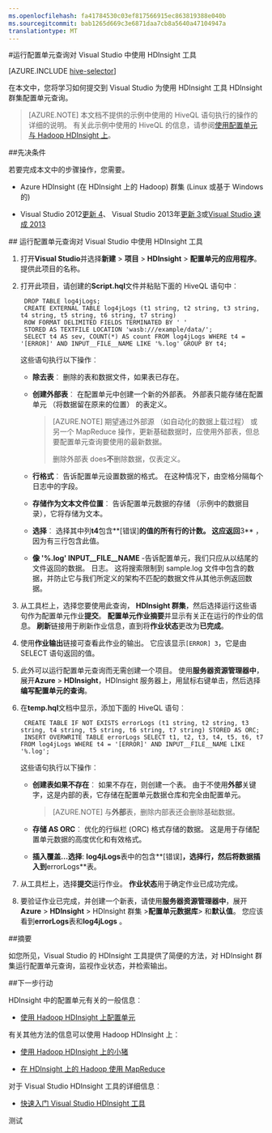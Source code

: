 ```yaml
---
ms.openlocfilehash: fa41784530c03ef817566915ec863819388e040b
ms.sourcegitcommit: bab1265d669c3e6871daa7cb8a5640a47104947a
translationtype: MT
---
```

<properties
   pageTitle="配置 Visual Studio 为单元使用 Hadoop 工具查询 |Microsoft Azure"
   description="了解如何使用 Hadoop 使用 Visual Studio 的 Hadoop 工具 HDInsight 中的配置单元。"
   services="hdinsight"
   documentationCenter=""
   authors="Blackmist"
   manager="paulettm"
   editor="cgronlun"
    tags="azure-portal"/>

<tags
   ms.service="hdinsight"
   ms.devlang="na"
   ms.topic="article"
   ms.tgt_pltfrm="na"
   ms.workload="big-data"
   ms.date="08/28/2015"
   ms.author="larryfr"/>

#运行配置单元查询对 Visual Studio 中使用 HDInsight 工具

[AZURE.INCLUDE [hive-selector](../../includes/hdinsight-selector-use-hive.md)]

在本文中，您将学习如何提交到 Visual Studio 为使用 HDInsight 工具 HDInsight 群集配置单元查询。

> [AZURE.NOTE] 本文档不提供的示例中使用的 HiveQL 语句执行的操作的详细的说明。 有关此示例中使用的 HiveQL 的信息，请参阅[使用配置单元与 Hadoop HDInsight 上](hdinsight-use-hive.md)。

##<a id="prereq"></a>先决条件

若要完成本文中的步骤操作，您需要。

* Azure HDInsight (在 HDInsight 上的 Hadoop) 群集 (Linux 或基于 Windows 的)

* Visual Studio 2012[更新 4](http://www.microsoft.com/download/details.aspx?id=39305)、 Visual Studio 2013年[更新 3](http://go.microsoft.com/fwlink/?LinkId=390465)或[Visual Studio 速成 2013](http://www.microsoft.com/download/details.aspx?id=40769)

##<a id="run"></a> 运行配置单元查询对 Visual Studio 中使用 HDInsight 工具

1. 打开**Visual Studio**并选择**新建** > **项目** > **HDInsight** > **配置单元的应用程序**。 提供此项目的名称。

2. 打开此项目，请创建的**Script.hql**文件并粘贴下面的 HiveQL 语句中︰

        DROP TABLE log4jLogs;
        CREATE EXTERNAL TABLE log4jLogs (t1 string, t2 string, t3 string, t4 string, t5 string, t6 string, t7 string)
        ROW FORMAT DELIMITED FIELDS TERMINATED BY ' '
        STORED AS TEXTFILE LOCATION 'wasb:///example/data/';
        SELECT t4 AS sev, COUNT(*) AS count FROM log4jLogs WHERE t4 = '[ERROR]' AND INPUT__FILE__NAME LIKE '%.log' GROUP BY t4;

    这些语句执行以下操作︰

    * **除去表**︰ 删除的表和数据文件，如果表已存在。
    * **创建外部表**︰ 在配置单元中创建一个新的外部表。 外部表只能存储在配置单元 （将数据留在原来的位置） 的表定义。

        > [AZURE.NOTE] 期望通过外部源 （如自动化的数据上载过程） 或另一个 MapReduce 操作，更新基础数据时，应使用外部表，但总要配置单元查询要使用的最新数据。
        >
        > 删除外部表 does**不**删除数据，仅表定义。

    * **行格式**︰ 告诉配置单元设置数据的格式。 在这种情况下，由空格分隔每个日志中的字段。
    * **存储作为文本文件位置**︰ 告诉配置单元数据的存储 （示例中的数据目录），它将存储为文本。
    * **选择**︰ 选择其中列**t4**包含**[错误]**的值的所有行的计数。 这应返回**3** ，因为有三行包含此值。
    * **像 '%.log' INPUT__FILE__NAME** -告诉配置单元，我们只应从以结尾的文件返回的数据。 日志。 这将搜索限制到 sample.log 文件中包含的数据，并防止它与我们所定义的架构不匹配的数据文件从其他示例返回数据。

3. 从工具栏上，选择您要使用此查询， **HDInsight 群集**，然后选择运行这些语句作为配置单元作业**提交**。 **配置单元作业摘要**并显示有关正在运行的作业的信息。 **刷新**链接用于刷新作业信息，直到将**作业状态**更改为**已完成**。

4. 使用**作业输出**链接可查看此作业的输出。 它应该显示`[ERROR] 3`，它是由 SELECT 语句返回的值。

5. 此外可以运行配置单元查询而无需创建一个项目。 使用**服务器资源管理器中**，展开**Azure** > **HDInsight**，HDInsight 服务器上，用鼠标右键单击，然后选择**编写配置单元的查询**。

6. 在**temp.hql**文档中显示，添加下面的 HiveQL 语句︰

        CREATE TABLE IF NOT EXISTS errorLogs (t1 string, t2 string, t3 string, t4 string, t5 string, t6 string, t7 string) STORED AS ORC;
        INSERT OVERWRITE TABLE errorLogs SELECT t1, t2, t3, t4, t5, t6, t7 FROM log4jLogs WHERE t4 = '[ERROR]' AND INPUT__FILE__NAME LIKE '%.log';

    这些语句执行以下操作︰

    * **创建表如果不存在**︰ 如果不存在，则创建一个表。 由于不使用**外部**关键字，这是内部的表，它存储在配置单元数据仓库和完全由配置单元。

        > [AZURE.NOTE] 与**外部**表，删除内部表还会删除基础数据。

    * **存储 AS ORC**︰ 优化的行纵栏 (ORC) 格式存储的数据。 这是用于存储配置单元数据的高度优化和有效格式。
    * **插入覆盖...选择**: **log4jLogs**表中的包含**[错误]**，选择行，然后将数据插入到**errorLogs**表。

7. 从工具栏上，选择**提交**运行作业。 **作业状态**用于确定作业已成功完成。

8. 要验证作业已完成，并创建一个新表，请使用**服务器资源管理器中**，展开**Azure** > **HDInsight** > HDInsight 群集 >**配置单元数据库**> 和**默认值**。 您应该看到**errorLogs**表和**log4jLogs** 。

##<a id="summary"></a>摘要

如您所见，Visual Studio 的 HDInsight 工具提供了简便的方法，对 HDInsight 群集运行配置单元查询，监视作业状态，并检索输出。

##<a id="nextsteps"></a>下一步行动

HDInsight 中的配置单元有关的一般信息︰

* [使用 Hadoop HDInsight 上配置单元](hdinsight-use-hive.md)

有关其他方法的信息可以使用 Hadoop HDInsight 上︰

* [使用 Hadoop HDInsight 上的小猪](hdinsight-use-pig.md)

* [在 HDInsight 上的 Hadoop 使用 MapReduce](hdinsight-use-mapreduce.md)

对于 Visual Studio HDInsight 工具的详细信息︰

* [快速入门 Visual Studio HDInsight 工具](../HDInsight/hdinsight-hadoop-visual-studio-tools-get-started.md)


[hdinsight sdk 文档]: http://msdnstage.redmond.corp.microsoft.com/library/dn479185.aspx

[azure 的购买选项]: http://azure.microsoft.com/pricing/purchase-options/
[azure 的成员提供]: http://azure.microsoft.com/pricing/member-offers/
[azure 释放试验]: http://azure.microsoft.com/pricing/free-trial/

[apache tez]: http://tez.apache.org
[apache 配置单元]: http://hive.apache.org/
[apache log4j]: http://en.wikipedia.org/wiki/Log4j
[配置单元上 tez wiki]: https://cwiki.apache.org/confluence/display/Hive/Hive+on+Tez
[导入 excel]: http://azure.microsoft.com/documentation/articles/hdinsight-connect-excel-power-query/


[hdinsight-使用 oozie]: hdinsight-use-oozie.md
[hdinsight-分析-飞行的数据]: hdinsight-analyze-flight-delay-data.md



[hdinsight 存储]: hdinsight-use-blob-storage.md

[hdinsight 规定]: hdinsight-provision-clusters.md
[hdinsight 提交作业]: hdinsight-submit-hadoop-jobs-programmatically.md
[hdinsight 上载数据]: hdinsight-upload-data.md
[hdinsight--入门]: hdinsight-get-started.md

[这里的 powershell 字符串]: http://technet.microsoft.com/library/ee692792.aspx

[图像 hdi 配置单元 powershell]: ./media/hdinsight-use-hive/HDI.HIVE.PowerShell.png
[img 的 hdi 的配置单元的 powershell 的输出]: ./media/hdinsight-use-hive/HDI.Hive.PowerShell.Output.png
[图像 hdi 的配置单元体系结构]: ./media/hdinsight-use-hive/HDI.Hive.Architecture.png

测试
